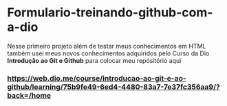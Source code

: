 # Formulario-treinando-github-com-a-dio
 Nesse primeiro projeto além de testar meus conhecimentos em HTML também usei meus novos conhecimentos adquiridos pelo Curso da Dio **Introdução ao Git e Github** para colocar meu repósitório aqui
### https://web.dio.me/course/introducao-ao-git-e-ao-github/learning/75b9fe49-6ed4-4480-83a7-7e37fc356aa9/?back=/home
